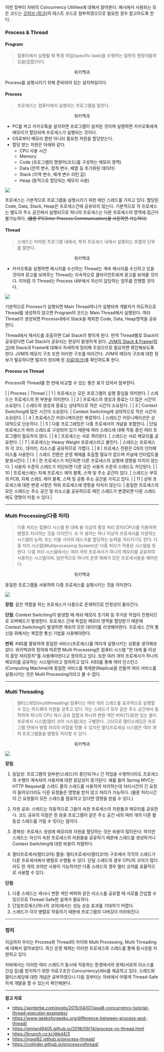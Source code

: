 이번 장부터 자바의 Concurrency Utilities에 대해서 알아본다.
예시에서 사용되는 모든 코드는 [깃허브 (링크)](https://github.com/roy-zz/webflux)의 테스트 코드로 첨부하였으므로 필요한 경우 참고하도록 한다.

### Process & Thread

#### Program
> 컴퓨터에서 실행될 때 특정 작업(specific task)을 수행하는 일련의 명령어들의 모음(집합)이다.
<center>위키백과</center>

Process를 실행시키기 위해 준비되어 있는 설치파일이다.

#### Process
> 프로세스는 컴퓨터에서 실행되는 프로그램을 말한다.
<center>위키백과</center>

- PC를 켜고 카카오톡을 설치하면 프로그램이 설치된 것이며 실행하면 카카오톡에게 메모리가 할당되며 프로세스가 실행되는 것이다.
- OS로부터 메모리 뿐만 아니라 필요한 자원을 할당받는다.
- 할당 받는 자원은 아래와 같다.
    - CPU 사용 시간
    - Memory
    - Code (프로그램의 명령어(코드)를 구성하는 메모리 영역)
    - Data (전역 변수, 정적 변수, 배열 등 초기화된 데이터)
    - Stack (지역 변수, 매개 변수 리턴 값)
    - Heap (동적으로 할당되는 메모리 사용)
  
![](image/processes.png)

프로세스는 기본적으로 프로그램을 실행시키기 위한 메인 스레드를 가지고 있다.
할당된 Code, Data, Stack, Heap은 프로세스간에 공유되지 않는다.
기본적으로 각 프로세스는 별도의 주소 공간에서 실행되므로 하나의 프로세스는 다른 프로세스의 영역에 접근이 불가능하다.
~~(물론 IPC(Inter Process Communication)을 사용하면 가능하다)~~

#### Thread
> 스레드는 어떠한 프로그램 내에서, 특히 프로세스 내에서 실행되는 흐름의 단위를 말한다.
<center>위키백과</center>

- 카카오톡을 실행하면 메시지를 수신하는 Thread는 계속 메시지를 수신하고 있을 것이며 광고를 보여주는 Thread는 지속적으로 클라이언트에게 광고를 보여줄 것이다.
  이처럼 각 Thread는 Process 내부에서 자신이 담당하는 업무를 진행할 것이다.

![](image/Threads.png)

기본적으로 Process가 실행되면 Main Thread하나가 실행되며 개발자가 의도적으로 Thread를 생성하지 않으면 Program의 코드는 Main Thread에서 실행된다.
여러 Thread가 생성되면 Process내에서 Stack을 제외한 Code, Data, Heap영역을 공유한다.

Thread에서 메서드를 호출하면 Call Stack이 쌓이게 된다. 
만약 Thread별로 Stack이 공유된다면 Call Stack이 공유되는 현상이 발생하게 된다.
[JVM의 Stack & Frame(링크)](https://imprint.tistory.com/104?category=1003394)에 Stack과 Frame에 대해서 자세하게 정리해 두었으므로 필요하면 확인해보도록 한다.
JVM의 메모리 구조 또한 이러한 구조를 따라간다. JVM의 메모리 구조에 대한 정보가 필요하다면 필자가 정리해 둔 [자료(링크)](https://imprint.tistory.com/34?category=1003394)를 확인하도록 한다.

#### Process vs Thread

Process와 Thread를 한 번에 비교할 수 있는 좋은 표가 있어서 첨부한다.

|   | Process | Thread |
| 1 | 프로세스는 모든 프로그램이 실행 중임을 의미한다. | 스레드는 프로세스의 한 부분을 의미한다. |
| 2 | 프로세스의 생성과 종료는 더 많은 시간이 소요된다. | 스레드의 생성과 종료는 상대적으로 적은 시간이 소요된다. |
| 3 | Context Switching에 많은 시간이 소요된다. | Context Switching에 상대적으로 적은 시간이 소요된다. |
| 4 | 프로세스간 커뮤니케이션은 복잡하다. | 스레드간 커뮤니케이션은 상대적으로 단순하다. |
| 5 | 다중 프로그래밍은 다중 프로세서의 개념을 포함한다. | 단일 프로세스가 여러 스레드로 구성되어 있기 때문에 여러 스레드에 대해 작동 중인 여러 프로그램이 필요하지 않다. |
| 6 | 프로세스는 서로 격리된다. | 스레드는 서로 메모리를 공유한다. |
| 7 | 프로세스는 Heavy Weight 프로세스라고 불린다. | 스레드는 프로세스의 각 코드, 데이터, 리소스를 공유하므로 가볍다. |
| 8 | 프로세스 전환은 OS의 인터페이스를 사용한다. | 스레드 전환은 운영 체제를 호출할 필요가 없으며 커널에 인터럽트를 발생시킨다. |
| 9 | 한 프로세스가 차단되면 다른 프로세스의 실행에 영향을 미치지 않는다. | 사용자 수준의 스레드가 차단되면 다른 모든 사용자 수준의 스레드도 차단된다. |
| 10 | 프로세스에는 자체 프로세스 제어 블록, 스택 및 주소 공간이 있다. | 스레드는 부모의 PCB, 자체 스레드 제어 블록, 스택 및 공통 주소 공간을 가지고 있다. |
| 11 | 상위 프로세스에 대한 변경 사항은 하위 프로세스에 영항을 미치지 않는다. | 동일한 프로세스의 모든 스레드는 주소 공간 및 리소스를 공유하므로 메인 스레드가 변경되면 다른 스레드에도 영향이 미칠 수 있다.|

---

### Multi Processing(다중 처리)
> 다중 처리는 컴퓨터 시스템 한 대에 둘 이상의 중앙 처리 장치(CPU)를 이용하여 병렬로 처리하는 것을 가리킨다.
> 또 이 용어는 하나 이상의 프로세서를 지원하는 시스템의 능력, 또는 이들 사이의 태스크를 할당하는 능력을 가리키기도 한다.
> 다중 처리 시스템(Multiprocessing System)은 다중 처리가 적용된 시스템을 뜻한다.
> 다중 처리 시스템에서는 여러 개의 프로세서가 하나의 메모리를 공유하여 사용하는 시스템이며, 일반적으로 하나의 운영 체제가 모든 프로세서들을 제어한다.
<center>위키백과</center>

동일한 프로그램을 사용하여 다중 프로세스를 실행시키는 것을 의미한다.

![](image/processes.png)

**장점**:
같은 역할을 하는 프로세스가 다중으로 존재하므로 안정성이 올라간다.

**단점**:
Context Switching이 발생할 때 캐쉬 메모리 초기화 등 무거운 작업이 진행되므로 오버헤드가 발생한다.
프로세스 간에 독립된 메모리 영역을 할당받기 때문에 Context Switching이 발생하면 캐쉬의 모든 데이터를 리셋해야한다.
프로세스 간의 통신을 위해서는 복잡한 통신 기법을 사용해야한다.

**번외**:
K8S를 활용하여 동일한 서비스(프로세스)를 여러개 실행시키는 상황을 생각해보았다.
위키백과의 정의에 따르면 Multi Processing은 컴퓨터 시스템 "한 대에 둘 이상의 중앙 처리장치"를 사용해야한다고 정의하고 있다.
또한 여러 개의 프로세서가 하나의 메모리를 공유하는 시스템이라고 정의하고 있다.
K8S를 통해 여러 인스턴스(Computing Machine)에 동일한 서비스를 복제본(Replica)을 만들어 여러 서비스를 실행시키는 것은 Multi Processing이라고 볼 수 없다.

---

### Multi Threading
> 멀티스레딩(multithreading) 컴퓨터는 여러 개의 스레드를 효과적으로 실행할 수 있는 하드웨어 지원을 갖추고 있다.
> 이는 스레드가 모두 같은 주소 공간에서 동작하여 하나의 CPU 캐시 공유 집합과 하나의 변환 색인 버퍼(TLB)만 있는 믈티프로세서 시스템(멀티 코어 시스템)과는 구별한다.
> 그러므로 멀티스레딩은 프로그램 안에서 병렬 처리의 이점을 맛볼 수 있지만 멀티프로세싱 시스템은 여러 개의 프로그램들을 병렬로 처리할 수 있다.
<center>위키백과</center>

![](image/Threads.png)

**장점**:
1. 응답성: 프로그램의 일부분(스레드)이 중단되거나 긴 작업을 수행하더라도 프로세스의 수행이 계속되어 사용자에 대한 응답성이 증가된다.
         예를 들어 Spring MVC는 HTTP Request를 스레드 풀의 스레드를 사용하여 처리하는데 처리시간이 긴 요청이 들어오더라도 다른 요청들은 영향을 받지 않고 처리가 가능하다.
         (물론 처리시간이 긴 요청들이 모든 스레드를 점유하고 있다면 영향을 받을 수 있다.)

2. 자원 공유: 스레드는 자동적으로 그들이 속한 프로세스의 자원들과 메모리를 공유한다. 코드 공유의 이점은 한 응용 프로그램이 같은 주소 공간 내의 여러 개의 다른 활동성 스레드를 가질 수 잇다는 점이다.

3. 경제성: 프로세스 생성에 메모리와 자원을 할당하는 것은 비용이 많이든다. 하지만 스레드는 자신이 속한 프로세스의 자원들을 공유하기 때문에 스레드를 생성하거나 Context Switching에 대한 비용이 저렴하다.

4. 멀티프로세서(멀티코어) 활용: 멀티프로세서(멀티코어) 구조에서 각각의 스레드가 다른 프로세서에서 병렬로 수행될 수 있다. 
                         단일 스레드의 경우 CPU의 코어가 많더라도 한 개의 코어만 사용이 가능하지만 다중 스레드의 경우 멀티 코어를 효율적으로 사용할 수 있다.

**단점**: 
1. 다중 스레드는 캐시나 변환 색인 버퍼와 같은 리소스를 공유할 때 서로를 간섭할 수 있으므로 Thread-Safe한 설계가 필요하다.
2. 단일프로세스(하나의 코어)에서는 성능 상승 효과를 기대하기 어렵다.
3. 스레드가 각각 병렬로 작동하기 때문에 프로그램의 디버깅이 어려워진다.

---

### 정리

지금까지 우리는 Process와 Thread의 차이와 Multi Processing, Multi Threading에 대해서 알아보았다.
최신 운영 체제는 이러한 프로세스와 스레드를 통해 동시성을 지원하고 있다.

자바에서는 이러한 여러 스레드가 동시에 작동하는 환경에서의 문제(서로의 리소스를 간섭 등)를 방지하기 위한 자료구조인 ConcurrencyUtils를 제공하고 있다.
스레드와 멀티스레딩에 대한 개념은 공부하였으니 다음 장부터는 자바에서 어떻게 Thread-Safe하게 개발을 할 수 있는지 확인해본다.

---

**참고 자료**

- https://winterbe.com/posts/2015/04/07/java8-concurrency-tutorial-thread-executor-examples/
- https://www.geeksforgeeks.org/difference-between-process-and-thread/
- https://gmlwjd9405.github.io/2018/09/14/process-vs-thread.html
- https://brunch.co.kr/@kd4/3
- https://magi82.github.io/process-thread/
- https://colinder.github.io/processvsthread/